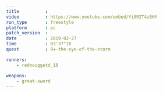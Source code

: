 ```yaml
---
title          :
video          : https://www.youtube.com/embed/Yi8RZT4z8HY
run_type       : freestyle
platform       : pc
patch_version  : 
date           : 2019-02-27
time           : 03'37"10
quest          : 9★-the-eye-of-the-storm

runners:
    - rednouggetd_10

weapons:
    - great-sword
---
```

